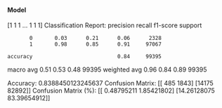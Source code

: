 #### Model
[1 1 1 ... 1 1 1]
Classification Report:
              precision    recall  f1-score   support

           0       0.03      0.21      0.06      2328
           1       0.98      0.85      0.91     97067

    accuracy                           0.84     99395
   macro avg       0.51      0.53      0.48     99395
weighted avg       0.96      0.84      0.89     99395

Accuracy: 0.8388450123245637
Confusion Matrix:
[[  485  1843]
 [14175 82892]]
Confusion Matrix (%):
[[ 0.48795211  1.85421802]
 [14.26128075 83.39654912]]
